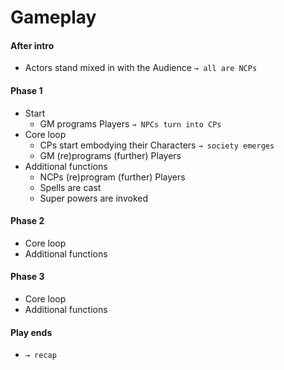 # Gameplay

#### After intro
- Actors stand mixed in with the Audience `→ all are NCPs`

#### Phase 1
- Start
  - GM programs Players `→ NPCs turn into CPs`
- Core loop
  - CPs start embodying their Characters `→ society emerges`
  - GM (re)programs (further) Players
- Additional functions
  - NCPs (re)program (further) Players
  - Spells are cast
  - Super powers are invoked

#### Phase 2
- Core loop
- Additional functions

#### Phase 3
- Core loop
- Additional functions

#### Play ends
- `→ recap`
